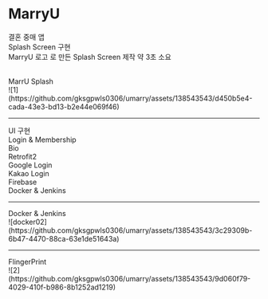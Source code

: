 # MarryU
결혼 중매 앱 <br>
Splash Screen 구현 <br>
MarryU 로고 로 만든 Splash Screen 제작 
약 3초 소요 
<br>
<br>
<div>MarrU Splash</div>
![1](https://github.com/gksgpwls0306/umarry/assets/138543543/d450b5e4-cada-43e3-bd13-b2e44e069f46)


<hr>
UI 구현 <br>
Login & Membership <br>
Bio <br>
Retrofit2 <br>
Google Login <br>
Kakao Login <br>
Firebase <br>
Docker & Jenkins


<hr>
Docker & Jenkins <br>
![docker02](https://github.com/gksgpwls0306/umarry/assets/138543543/3c29309b-6b47-4470-88ca-63e1de51643a)


<hr>
FlingerPrint <br>
![2](https://github.com/gksgpwls0306/umarry/assets/138543543/9d060f79-4029-410f-b986-8b1252ad1219)

